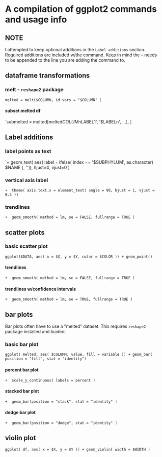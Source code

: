 # A compilation of ggplot2 commands and usage info

## NOTE
I attempted to keep optional additions in the `Label additions` section. Required additions are included w/the command.
Keep in mind the `+` needs to be appended to the line you are adding the command to.

## dataframe transformations
### melt - `reshape2` package
`melted = melt($COLUMN, id.vars = "$COLUMN" )`
#### subset melted df
`submelted = melted[melted$COLUMn %in% c('$LABEL1', '$LABELn', ...), ]


## Label additions
### label points as text
`+	geom_text( aes( label = ifelse( index == '$SUBPHYLUM', as.character( $NAME ), '')), hjust=0, vjust=0 )
### vertical axis label
`+	theme( axis.text.x = element_text( angle = 90, hjust = 1, vjust = 0.5 ))`
### trendlines
`+	geom_smooth( method = lm, se = FALSE, fullrange = TRUE )`


## scatter plots
### basic scatter plot
`ggplot($DATA, aes( x = $X, y = $Y, color = $COLOR )) + geom_point()`
#### trendlines
`+	geom_smooth( method = lm, se = FALSE, fullrange = TRUE )`
#### trendlines w/confidence intervals
`+	geom_smooth( method = lm, se = TRUE, fullrange = TRUE )`


## bar plots
Bar plots often have to use a "melted" dataset. This requires `reshape2` package installed and loaded.
### basic bar plot
`ggplot( melted, aes( $COLUMN, value, fill = variable )) + geom_bar( position = "fill", stat = "identity")`
#### percent bar plot
`+	scale_y_continuous( labels = percent )`
#### stacked bar plot
`+	geom_bar(position = "stack", stat = "identity" )`
#### dodge bar plot
`+	geom_bar(position = "dodge", stat = "identity" )`


## violin plot
`ggplot( df, aes( x = $X, y = $Y )) + geom_violin( width = $WIDTH )`
